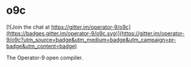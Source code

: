 # o9c

[![Join the chat at https://gitter.im/operator-9/o9c](https://badges.gitter.im/operator-9/o9c.svg)](https://gitter.im/operator-9/o9c?utm_source=badge&utm_medium=badge&utm_campaign=pr-badge&utm_content=badge)

The Operator-9 open compiler.
